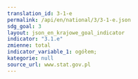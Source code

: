 ```yaml
---
translation_id: 3-1-e
permalink: /api/en/national/3/3-1-e.json
sdg_goal: 3
layout: json_en_krajowe_goal_indicator
indicator: "3.1.e"
zmienne: total
indicator_variable_1: ogółem;
kategorie: null
source_url: www.stat.gov.pl
---
```

